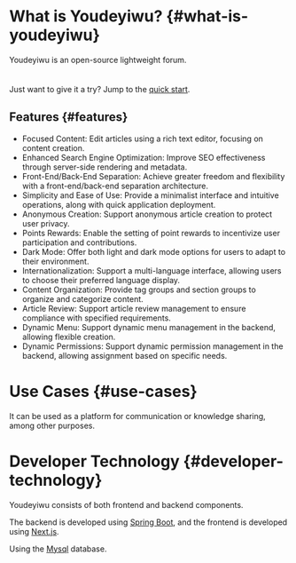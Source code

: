 # What is Youdeyiwu? {#what-is-youdeyiwu}

Youdeyiwu is an open-source lightweight forum.

<div class="tip custom-block" style="padding-top: 8px">

Just want to give it a try? Jump to the [quick start](./getting-started).

</div>

## Features {#features}

- Focused Content: Edit articles using a rich text editor, focusing on content creation.
- Enhanced Search Engine Optimization: Improve SEO effectiveness through server-side rendering and metadata.
- Front-End/Back-End Separation: Achieve greater freedom and flexibility with a front-end/back-end separation architecture.
- Simplicity and Ease of Use: Provide a minimalist interface and intuitive operations, along with quick application deployment.
- Anonymous Creation: Support anonymous article creation to protect user privacy.
- Points Rewards: Enable the setting of point rewards to incentivize user participation and contributions.
- Dark Mode: Offer both light and dark mode options for users to adapt to their environment.
- Internationalization: Support a multi-language interface, allowing users to choose their preferred language display.
- Content Organization: Provide tag groups and section groups to organize and categorize content.
- Article Review: Support article review management to ensure compliance with specified requirements.
- Dynamic Menu: Support dynamic menu management in the backend, allowing flexible creation.
- Dynamic Permissions: Support dynamic permission management in the backend, allowing assignment based on specific needs.

# Use Cases {#use-cases}

It can be used as a platform for communication or knowledge sharing, among other purposes.

# Developer Technology {#developer-technology}

Youdeyiwu consists of both frontend and backend components.

The backend is developed using [Spring Boot](https://spring.io/projects/spring-boot), and the frontend is developed using [Next.js](https://nextjs.org).

Using the [Mysql](https://www.mysql.com) database.
